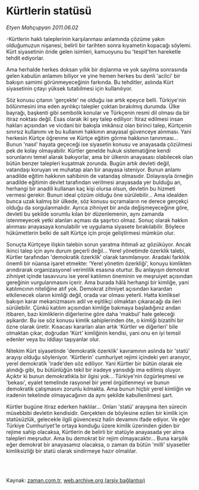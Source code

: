 # Kürtlerin statüsü

*Etyen Mahçupyan 2011.06.02*

<td class="columnist-detail">
<p>-Kürtlerin haklı taleplerinin karşılanması anlamında çözüme yakın olduğumuzun nişanesi, belirli bir tarihten sonra kıyametin kopacağı söylemi. Kürt siyasetinin önde gelen isimleri, kamuoyunu bu 'tespit'ten hareketle tehdit ediyorlar.</p>
<p>
<div id="haberMetinDiv">
<p>Ama herhalde herkes doksan yıllık bir dışlanma ve yok sayılma sonrasında gelen kabulün anlamını biliyor ve yine hemen herkes bu denli 'acilci' bir bakışın samimi görünmeyeceğinin farkında. Bu tehditler, aslında Kürt siyasetinin çıtayı yüksek tutabilmesi için kullanılıyor.
<p>Söz konusu çıtanın 'gerçekte' ne olduğu ise artık epeyce belli. Türkiye'nin bölünmesini ima eden ayrılıkçı talepler çoktan bırakılmış durumda. Ülke bayrağı, başkenti gibi sembolik konular ve Türkçenin resmi dil olması da bir itiraz noktası değil. Esas olarak iki şey talep ediliyor: İtiraz edilmesi insan hakları açısından ve vicdani bir bakışla imkânsız olan birinci talep, Kürtçenin sınırsız kullanımı ve bu kullanım hakkının anayasal güvenceye alınması. Yani herkesin Kürtçe öğrenme ve Kürtçe eğitim görme hakkının tanınması... Bunun 'nasıl' hayata geçeceği ise siyasetin konusu ve anayasada çözülmesi pek de kolay olmayabilir. Kürtler genelde hukuk sistematiğine kendi sorunlarını temel alarak bakıyorlar, ama bir ülkenin anayasası olabilecek olan bütün benzer talepleri kuşatmak zorunda. Bugün artık devleti değil, vatandaşı koruyan ve muhatap alan bir anayasa isteniyor. Bunun anlamı anadilde eğitim hakkının sahibinin de vatandaş olmasıdır. Dolayısıyla örneğin anadilde eğitimin devlet tarafından verilmesi anayasada yer bulduğu an, herhangi bir anadili kullanan kaç kişi olursa olsun, devletin bu hizmeti vermesi gerekir. Bunun ideal çözüm olduğu öne sürülebilir... Ama idealden bunca uzak kalmış bir ülkede, söz konusu sıçramaların ne derece gerçekçi olduğu da sorgulanmalıdır. Ayrıca zihniyet bir anda değişmeyeceğine göre, devleti bu şekilde sorumlu kılan bir düzenlemenin, aynı zamanda istenmeyecek yetki alanları açması da şaşırtıcı olmaz. Sonuç olarak hakkın alınması anayasaya konulabilir ve uygulama siyasete bırakılabilir. Böylece hükümetlerin belki de salt Kürtçe için proje geliştirmesi mümkün olur.
<p>Sonuçta Kürtçeye ilişkin talebin sorun yaratma ihtimali az gözüküyor. Ancak ikinci talep için aynı durum geçerli değil... Yerel yönetimde özerklik talebi, Kürtler tarafından 'demokratik özerklik' olarak tanımlanıyor. Aradaki farklılık önemli bir nüansa işaret etmekte: 'Yerel yönetim özerkliği', konuyu kimlikten arındırarak organizasyonel verimlilik esasına oturtur. Bu anlayışın demokrat zihniyet içinde tasavvuru ise yerel katılımın öneminin ve meşruiyet açısından gereğinin vurgulanmasını içerir. Ama burada hâlâ herhangi bir kimliğe, yani katılımcının niteliğine atıf yok. Demokrat zihniyet açısından karardan etkilenecek olanın kimliği değil, orada var olması yeterli. Hatta kimliksel bakışın karar mekanizmasını adil ve eşitlikçi olmaktan çıkaracağı da ileri sürülebilir. Çünkü katılım açısından kimliğe bakmaya başladığınız andan itibaren, bazı kimliklerin diğerlerine göre daha 'makbul' hale geleceği aşikardır. Bu ise söz konusu kimlik sahiplerinden öte, o kimliği bizatihi bir özne olarak üretir. Kısacası kararları alan artık 'Kürtler ve diğerleri' bile olmaktan çıkar, doğrudan 'Kürt' kimliğinin kendisi, yani onu en iyi temsil edenler veya bu iddiayı taşıyanlar olur.
<p>Nitekim Kürt siyasetinde 'demokratik özerklik' kavramının aslında bir 'statü' arayışı olduğu söyleniyor. 'Kürtlerin' cumhuriyet rejimi içindeki yeri aranıyor, yerel demokratik 'irade'den söz ediliyor. Yani Kürtler bir bütün olarak ele alındığı gibi, bu bütünlüğün tekil bir iradeye yansıdığı ima edilmiş oluyor. Açıktır ki bunun demokratlıkla bir ilgisi yok... Türkiye'nin özgürleşmesi ve 'bekası', eyalet temelinde rasyonel bir yerel örgütlenmeyi ve bunun demokratik çalışmasını zorunlu kılmakta. Ama bunun hiçbir yerel kimliğin ve iradenin tekelinde olmayacağının da aynı şekilde kabullenilmesi şart.
<p>Kürtler bugüne itiraz ederken haklılar... Onları 'statü' arayışına iten sürecin müsebbibi devletin kendisidir. Gerçekten de böylesine ezilen bir kimlik için statüsüzlük, gelecekle ilgili güvencesiz halin devamını ifade ediyor. Ve eğer Türkiye Cumhuriyet'le ortaya konduğu üzere kimlik üzerinden giden bir rejime sahip olacaksa, Kürtlerin de belirli bir statüyle anayasada yer alma talepleri meşrudur. Ama bu demokrat bir rejim olmayacaktır... Buna karşılık eğer demokrat bir anayasamız olacaksa, o zaman da bütün 'milli' siyasetler kimliksizliği bir statü olarak sindirmeye hazır olmalılar.</p></p></p></p></p></div>
</p>


<p><br>
		 </br></p></td>

Kaynak: [zaman.com.tr](http://zaman.com.tr/yazar.do?yazino=1141780), [web.archive.org (arşiv bağlantısı)](http://web.archive.org/web/20110808183513/http://www.zaman.com.tr:80/yazar.do?yazino=1141780)
